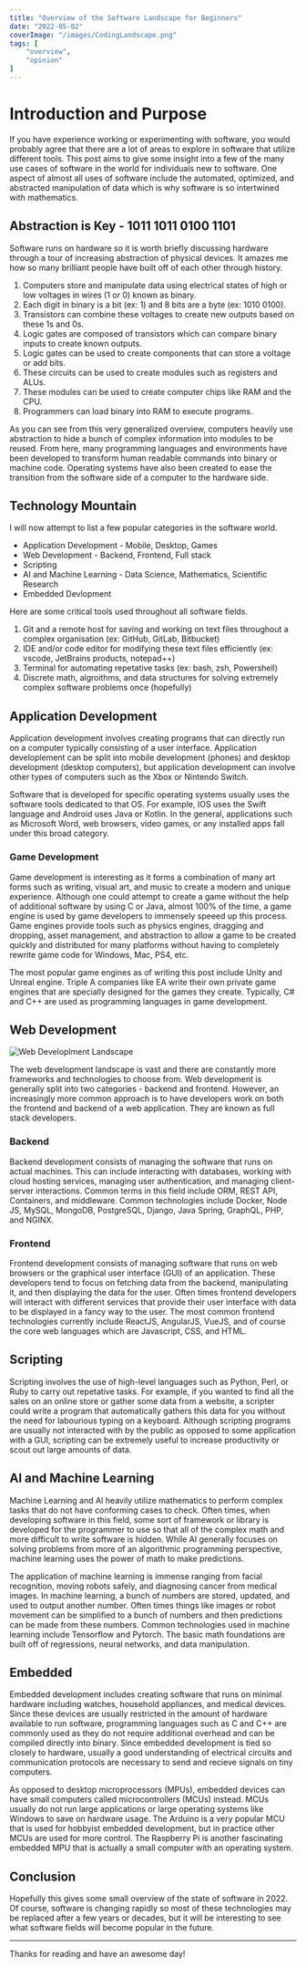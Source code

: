 ```yaml
---
title: "Overview of the Software Landscape for Beginners"
date: "2022-05-02"
coverImage: "/images/CodingLandscape.png"
tags: [
	"overview",
	"opinion"
]
---
```


# Introduction and Purpose
If you have experience working or experimenting with software, you would probably agree that there are a lot of areas to explore in software that utilize different tools. This post aims to give some insight into a few of the many use cases of software in the world for individuals new to software. One aspect of almost all uses of software include the automated, optimized, and abstracted manipulation of data which is why software is so intertwined with mathematics.

## Abstraction is Key - 1011 1011 0100 1101
Software runs on hardware so it is worth briefly discussing hardware through a tour of increasing abstraction of physical devices. It amazes me how so many brilliant people have built off of each other through history.

1. Computers store and manipulate data using electrical states of high or low voltages in wires (1 or 0) known as binary. 
2. Each digit in binary is a bit (ex: 1) and 8 bits are a byte (ex: 1010 0100). 
3. Transistors can combine these voltages to create new outputs based on these 1s and 0s. 
4. Logic gates are composed of transistors which can compare binary inputs to create known outputs. 
5. Logic gates can be used to create components that can store a voltage or add bits. 
6. These circuits can be used to create modules such as registers and ALUs. 
7. These modules can be used to create computer chips like RAM and the CPU.
8. Programmers can load binary into RAM to execute programs.

As you can see from this very generalized overview, computers heavily use abstraction to hide a bunch of complex information into modules to be reused. From here, many programming languages and environments have been developed to transform human readable commands into binary or machine code. Operating systems have also been created to ease the transition from the software side of a computer to the hardware side.

## Technology Mountain
I will now attempt to list a few popular categories in the software world.
* Application Development - Mobile, Desktop, Games
* Web Development - Backend, Frontend, Full stack
* Scripting
* AI and Machine Learning - Data Science, Mathematics, Scientific Research
* Embedded Devlopment

Here are some critical tools used throughout all software fields.
1. Git and a remote host for saving and working on text files throughout a complex organisation (ex: GitHub, GitLab, Bitbucket)
2. IDE and/or code editor for modifying these text files efficiently (ex: vscode, JetBrains products, notepad++)
3. Terminal for automating repetative tasks (ex: bash, zsh, Powershell)
4. Discrete math, algroithms, and data structures for solving extremely complex software problems once (hopefully)

## Application Development
Application development involves creating programs that can directly run on a computer typically consisting of a user interface. Application developlement can be split into mobile development (phones) and desktop development (desktop computers), but application development can involve other types of computers such as the Xbox or Nintendo Switch.

Software that is developed for specific operating systems usually uses the software tools dedicated to that OS. For example, IOS uses the Swift language and Android uses Java or Kotlin. In the general, applications such as Microsoft Word, web browsers, video games, or any installed apps fall under this broad category.

### Game Development
Game development is interesting as it forms a combination of many art forms such as writing, visual art, and music to create a modern and unique experience. Although one could attempt to create a game without the help of additional software by using C or Java, almost 100% of the time, a game engine is used by game developers to immensely speeed up this process. Game engines provide tools such as physics engines, dragging and dropping, asset management, and abstraction to allow a game to be created quickly and distributed for many platforms without having to completely rewrite game code for Windows, Mac, PS4, etc.

The most popular game engines as of writing this post include Unity and Unreal engine. Triple A companies like EA write their own private game engines that are specially designed for the games they create. Typically, C# and C++ are used as programming languages in game development.


## Web Development
![](../images/WebTechLandscape.png "Web Developlment Landscape")

The web development landscape is vast and there are constantly more frameworks and technologies to choose from. Web development is generally split into two categories - backend and frontend. However, an increasingly more common approach is to have developers work on both the frontend and backend of a web application. They are known as full stack developers.

### Backend
Backend development consists of managing the software that runs on actual machines. This can include interacting with databases, working with cloud hosting services, managing user authentication, and managing client-server interactions. Common terms in this field include ORM, REST API, Containers, and middleware. Common technologies include Docker, Node JS, MySQL, MongoDB, PostgreSQL, Django, Java Spring, GraphQL, PHP, and NGINX.

### Frontend
Frontend development consists of managing software that runs on web browsers or the graphical user interface (GUI) of an application. These developers tend to focus on fetching data from the backend, manipulating it, and then displaying the data for the user. Often times frontend developers will interact with different services that provide their user interface with data to be displayed in a fancy way to the user. The most common frontend technologies currently include ReactJS, AngularJS, VueJS, and of course the core web languages which are Javascript, CSS, and HTML.

## Scripting
Scripting involves the use of high-level languages such as Python, Perl, or Ruby to carry out repetative tasks. For example, if you wanted to find all the sales on an online store or gather some data from a website, a scripter could write a program that automatically gathers this data for you without the need for labourious typing on a keyboard. Although scripting programs are usually not interacted with by the public as opposed to some application with a GUI, scripting can be extremely useful to increase productivity or scout out large amounts of data.

## AI and Machine Learning
Machine Learning and AI heavily utilize mathematics to perform complex tasks that do not have conforming cases to check. Often times, when developing software in this field, some sort of framework or library is developed for the programmer to use so that all of the complex math and more difficult to write software is hidden. While AI generally focuses on solving problems from more of an algorithmic programming perspective, machine learning uses the power of math to make predictions.

The application of machine learning is immense ranging from facial recognition, moving robots safely, and diagnosing cancer from medical images. In machine learning, a bunch of numbers are stored, updated, and used to output another number. Often times things like images or robot movement can be simplified to a bunch of numbers and then predictions can be made from these numbers. Common technologies used in machine learning include Tensorflow and Pytorch. The basic math foundations are built off of regressions, neural networks, and data manipulation.

## Embedded
Embedded development includes creating software that runs on minimal hardware including watches, household appliances, and medical devices. Since these devices are usually restricted in the amount of hardware available to run software, programming languages such as C and C++ are commonly used as they do not require additional overhead and can be compiled directly into binary. Since embedded development is tied so closely to hardware, usually a good understanding of electrical circuits and communication protocols are necessary to send and recieve signals on tiny computers.

As opposed to desktop microprocessors (MPUs), embedded devices can have small computers called microcontrollers (MCUs) instead. MCUs usually do not run large applications or large operating systems like Windows to save on hardware usage. The Arduino is a very popular MCU that is used for hobbyist embedded development, but in practice other MCUs are used for more control. The Raspberry Pi is another fascinating embedded MPU that is actually a small computer with an operating system.

## Conclusion
Hopefully this gives some small overview of the state of software in 2022. Of course, software is changing rapidly so most of these technologies may be replaced after a few years or decades, but it will be interesting to see what software fields will become popular in the future.

---
Thanks for reading and have an awesome day!